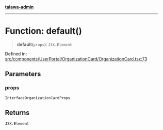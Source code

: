 [**talawa-admin**](../../../../../README.md)

***

# Function: default()

> **default**(`props`): `JSX.Element`

Defined in: [src/components/UserPortal/OrganizationCard/OrganizationCard.tsx:73](https://github.com/MayankJha014/talawa-admin/blob/0dd35cc200a4ed7562fa81ab87ec9b2a6facd18b/src/components/UserPortal/OrganizationCard/OrganizationCard.tsx#L73)

## Parameters

### props

`InterfaceOrganizationCardProps`

## Returns

`JSX.Element`
